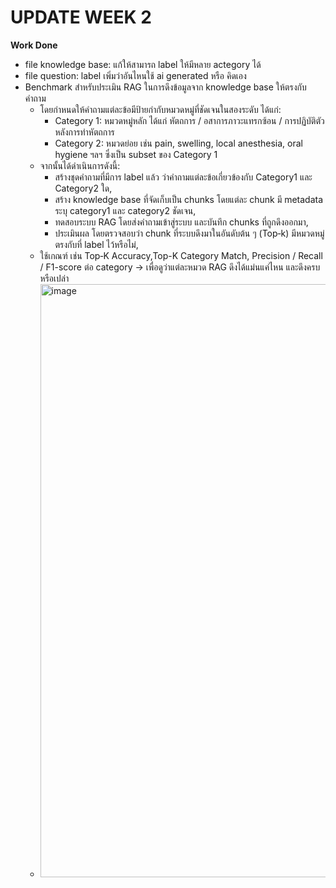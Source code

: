 # UPDATE WEEK 2
**Work Done**
- file knowledge base: แก้ให้สามารถ label ให้มีหลาย actegory ได้
- file question: label เพิ่มว่าอันไหนใช้ ai generated หรือ คิดเอง
- Benchmark สำหรับประเมิน RAG ในการดึงข้อมูลจาก knowledge base ให้ตรงกับคำถาม
  - โดยกำหนดให้คำถามแต่ละข้อมีป้ายกำกับหมวดหมู่ที่ชัดเจนในสองระดับ ได้แก่:
    - Category 1: หมวดหมู่หลัก ได้แก่ หัตถการ / อสาการภาวะแทรกซ้อน / การปฏิบัติตัวหลังการทำหัตถการ
    - Category 2: หมวดย่อย เช่น pain, swelling, local anesthesia, oral hygiene ฯลฯ ซึ่งเป็น subset ของ Category 1
  - จากนั้นได้ดำเนินการดังนี้:
    - สร้างชุดคำถามที่มีการ label แล้ว ว่าคำถามแต่ละข้อเกี่ยวข้องกับ Category1 และ Category2 ใด,
    - สร้าง knowledge base ที่จัดเก็บเป็น chunks โดยแต่ละ chunk มี metadata ระบุ category1 และ category2 ชัดเจน,
    - ทดสอบระบบ RAG โดยส่งคำถามเข้าสู่ระบบ และบันทึก chunks ที่ถูกดึงออกมา,
    - ประเมินผล โดยตรวจสอบว่า chunk ที่ระบบดึงมาในอันดับต้น ๆ (Top‑k) มีหมวดหมู่ตรงกับที่ label ไว้หรือไม่,
  - ใช้เกณฑ์ เช่น Top‑K Accuracy,Top-K Category Match, Precision / Recall / F1-score ต่อ category → เพื่อดูว่าแต่ละหมวด RAG ดึงได้แม่นแค่ไหน และดึงครบหรือเปล่า
  - <img width="1281" height="949" alt="image" src="https://github.com/user-attachments/assets/73479504-17f4-4906-a739-bb7dfa439617" />

